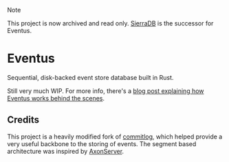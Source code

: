 > [!NOTE]
> This project is now archived and read only. [SierraDB](https://github.com/tqwewe/sierradb) is the successor for Eventus.

# Eventus

Sequential, disk-backed event store database built in Rust.

Still very much WIP. For more info, there's a [blog post explaining how Eventus works behind the scenes](https://theari.dev/blog/building-a-rust-powered-event-store/).

## Credits

This project is a heavily modified fork of [commitlog](https://github.com/zowens/commitlog), which helped provide a very useful backbone to the storing of events. The segment based architecture was inspired by [AxonServer](https://www.axoniq.io/products/axon-server).
